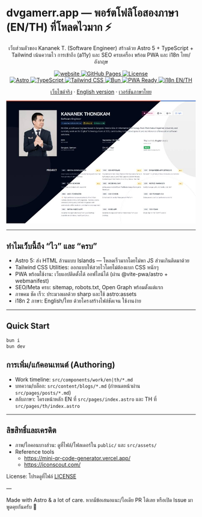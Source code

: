 # dvgamerr.app — พอร์ตโฟลิโอสองภาษา (EN/TH) ที่โหลดไวมาก ⚡

<div align="center">

<p>เว็บส่วนตัวของ Kananek T. (Software Engineer) สร้างด้วย Astro 5 + TypeScript + Tailwind เน้นความไว การเข้าถึง (a11y) และ SEO ครบเครื่อง พร้อม PWA และ i18n ไทย/อังกฤษ</p>

<p>
  <a href="https://dvgamerr.app" title="Website status">
    <img alt="website" src="https://img.shields.io/website?url=https%3A%2F%2Fdvgamerr.app&label=website&logo=googlechrome&logoColor=white">
  </a>
  <a href="https://github.com/dvgamerr-app/dvgamerr-app.github.io/deployments" title="GitHub Pages deployments">
    <img alt="GitHub Pages" src="https://img.shields.io/github/deployments/dvgamerr-app/dvgamerr-app.github.io/github-pages?label=github%20pages&logo=github">
  </a>
  <a href="./LICENSE" title="License">
    <img alt="License" src="https://img.shields.io/github/license/dvgamerr-app/dvgamerr-app.github.io?label=license">
  </a>
  <br/>
  <a href="https://astro.build/" title="Astro">
    <img alt="Astro" src="https://img.shields.io/badge/Astro-5-FF5D01?logo=astro&logoColor=white">
  </a>
  <a href="https://www.typescriptlang.org/" title="TypeScript">
    <img alt="TypeScript" src="https://img.shields.io/badge/TypeScript-3178C6?logo=typescript&logoColor=white">
  </a>
  <a href="https://tailwindcss.com/" title="Tailwind CSS">
    <img alt="Tailwind CSS" src="https://img.shields.io/badge/Tailwind_CSS-06B6D4?logo=tailwindcss&logoColor=white">
  </a>
  <a href="https://bun.sh/" title="Bun">
    <img alt="Bun" src="https://img.shields.io/badge/Bun-000000?logo=bun&logoColor=white">
  </a>
  <a href="#" title="PWA Ready">
    <img alt="PWA Ready" src="https://img.shields.io/badge/PWA-Ready-5A0FC8?logo=googlechrome&logoColor=white">
  </a>
  <a href="#" title="i18n EN/TH">
    <img alt="i18n EN/TH" src="https://img.shields.io/badge/i18n-EN%2FTH-0F766E?logo=i18next&logoColor=white">
  </a>
  
</p>

<p>
  <a href="https://dvgamerr.app">เว็บไซต์จริง</a>
  · <a href="https://dvgamerr.app/">English version</a>
  · <a href="https://dvgamerr.app/th/">เวอร์ชันภาษาไทย</a>
</p>

<p>
  <img src="./docs/dark-light.jpg" alt="Preview: Dark/Light" />
</p>

</div>

---

## ทำไมเว็บนี้ถึง “ไว” และ “ครบ”

- Astro 5: ส่ง HTML ล้วนแบบ Islands — โหลดเร็วมากโดยไม่พา JS ส่วนเกินติดมาด้วย
- Tailwind CSS Utilities: ออกแบบให้สวยไวโดยไม่ต้องแบก CSS หนักๆ
- PWA พร้อมใช้งาน: เว็บแอปติดตั้งได้ ออฟไลน์ได้ (ผ่าน @vite-pwa/astro + webmanifest)
- SEO/Meta ครบ: sitemap, robots.txt, Open Graph พร้อมตั้งแต่แรก
- ภาพคม ชัด เร็ว: ประมวลผลด้วย sharp และใช้ astro:assets
- i18n 2 ภาษา: English/ไทย ด้วยโครงสร้างไฟล์ชัดเจน ใช้งานง่าย

---

## Quick Start

```shell
bun i
bun dev
```

## การเพิ่ม/แก้คอนเทนต์ (Authoring)

- Work timeline: `src/components/work/en|th/*.md`
- บทความ/บล็อก: `src/content/blogs/*.md` (กำหนดหน้าผ่าน `src/pages/posts/*.md`)
- สลับภาษา: โครงหน้าหลัก EN ที่ `src/pages/index.astro` และ TH ที่ `src/pages/th/index.astro`

---

## ลิขสิทธิ์และเครดิต

- ภาพ/ไอคอนบางส่วน: ดูที่ไฟล์/โฟลเดอร์ใน `public/` และ `src/assets/`
- Reference tools
  - https://mini-qr-code-generator.vercel.app/
  - https://iconscout.com/

License: โปรดดูที่ไฟล์ [LICENSE](./LICENSE)

—

Made with Astro & a lot of care. หากมีข้อเสนอแนะ/ไอเดีย PR ได้เลย หรือเปิด Issue มาพูดคุยกันครับ 🙌
